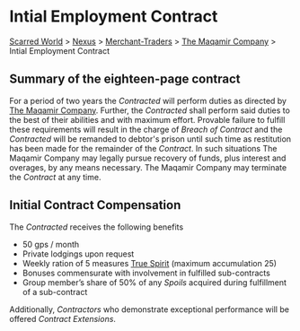 # Intial Employment Contract 
[Scarred World](./scarred-world.md) > [Nexus](./city.md) > [Merchant-Traders](./merchants.md) > [The Maqamir Company](./company.md) > Intial Employment Contract

## Summary of the eighteen-page contract
For a period of two years the *Contracted* will perform duties as directed by [The Maqamir Company](./company.md). Further, the *Contracted* shall perform said duties to the best of their abilities and with maximum effort. Provable failure to fulfill these requirements will result in the charge of *Breach of Contract* and the *Contracted* will be remanded to debtor's prison until such time as restitution has been made for the remainder of the *Contract*. In such situations The Maqamir Company may legally pursue recovery of funds, plus interest and overages, by any means necessary. The Maqamir Company may terminate the *Contract* at any time.

## Initial Contract Compensation
The *Contracted* receives the following benefits

* 50 gps / month
* Private lodgings upon request
* Weekly ration of 5 measures [True Spirit](./prices.md) (maximum accumulation 25)
* Bonuses commensurate with involvement in fulfilled sub-contracts
* Group member’s share of 50% of any *Spoils* acquired during fulfillment of a sub-contract

Additionally, *Contractors* who demonstrate exceptional performance will be offered *Contract Extensions*.
